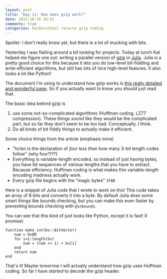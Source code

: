 ```yaml
---
layout: post
title: "Day 11: How does gzip work?"
date: 2013-10-16 19:51
comments: true
categories: hackerschool recurse gzip coding
---
```


Spoiler: I don't really know yet, but there is a lot of mucking with bits.

Yesterday I was flailing around a bit looking for projects. Today at
lunch Kat helped me figure one out: writing a parallel version of
[gzip](http://en.wikipedia.org/wiki/Gzip) in
[Julia](http://julialang.org/). Julia is a pretty good choice for this
because it lets you do low-level bit-fiddling and write efficient
algorithms, but still has lots of nice high-level features. It also looks
a lot like Python!

The document I'm using to understand how gzip works is
[this really detailed and wonderful page](http://www.infinitepartitions.com/art001.html).
So if you actually want to know you should just read that.
<!-- more -->

The basic idea behind gzip is

1. use some not-so-complicated algorithms (Huffman coding, LZ77
  compression). These things *sound* like they would be the complicated
  part, but so far they don't seem to be too bad. Conceptually. I think.
2. Do all kinds of bit fiddly things to actually make it efficient.

Some choice things from the article (emphasis mine)

* "hclen is the declaration of *four less than* how many 3-bit length
  codes follow" (why four?!??)
* Everything is variable-length encoded, so instead of just having
  bytes, you have bit sequences of various lengths that you have to
  extract. Because efficiency. Huffman coding is what makes this
  variable-length encoding madness actually work.
* Every gzip file begins with the "magic bytes" `1F8B`

Here is a snippet of Julia code that I wrote to work on this! This code takes
an array of 8 bits and converts it into a byte. By default Julia does some
smart things like bounds checking, but you can make this even faster by
preventing bounds checking with `@inbounds`.

You can see that this kind of just looks like Python, except it is fast! (I
promise)

~~~
function make_int(bv::BitVector)
    num = 0x00
    for i=1:length(bv)
        num = (num << 1) + bv[i]
    end
    return num
end
~~~

That's it! Maybe tomorrow I will actually understand how gzip uses Huffman
coding. So far I have *started* to decode the gzip header.
